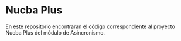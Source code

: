 
# Nucba Plus

En este repositorio encontraran el código correspondiente al proyecto Nucba Plus del módulo de Asincronismo.
